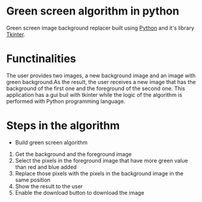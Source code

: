 # Green screen algorithm in python
Green screen image background replacer built using [Python](https://docs.python.org) and it's library [Tkinter](https://tkdocs.com/shipman/).

# Functinalities
The user provides two images, a new background image and an image with green background.As the result, the user receives a new image that has the background of the first one and the foreground of the second one.
This application has a gui buil with tkinter while the logic of the algorithm is performed with Python programming language.

# Steps in the algorithm
 - Build green screen algorithm
  1. Get the background and the foreground image
  2. Select the pixels in the foreground image that have more green value than red and blue added
  3. Replace those pixels with the pixels in the background image in the same position
  4. Show the result to the user
  5. Enable the download button to download the image